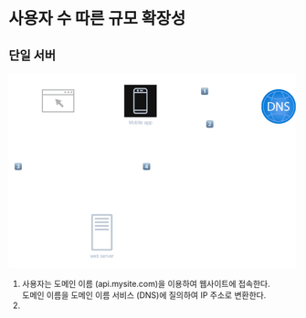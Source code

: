 # 사용자 수 따른 규모 확장성
## 단일 서버
![simple](../image/ch1-1.png)
1. 사용자는 도메인 이름 (api.mysite.com)을 이용하여 웹사이트에 접속한다.  
도메인 이름을 도메인 이름 서비스 (DNS)에 질의하여 IP 주소로 변환한다.
2. 